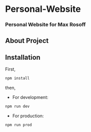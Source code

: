 # Personal-Website

### Personal Website for Max Rosoff

## About Project

## Installation

First, 

```bash
npm install
```

then,

- For development: 
```bash
npm run dev
```

- For production: 
```bash
npm run prod
```
